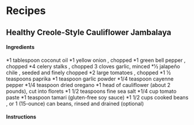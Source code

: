 # Recipes
## Healthy Creole-Style Cauliflower Jambalaya
#### Ingredients
*1 tablespoon coconut oil
*1 yellow onion , chopped
*1 green bell pepper , chopped
*4 celery stalks , chopped 3 cloves garlic, minced
*1⁄2 jalapeño chile , seeded and finely chopped
*2 large tomatoes , chopped
*1 1⁄2 teaspoons paprika
*1 teaspoon garlic powder
*1/4 teaspoon cayenne pepper
*1/4 teaspoon dried oregano
*1 head of cauliflower (about 2 pounds), cut into florets
*1 1/2 teaspoons fine sea salt
*1/4 cup tomato paste
*1 teaspoon tamari (gluten-free soy sauce)
*1 1/2 cups cooked beans , or 1 (15-ounce) can beans, rinsed and drained (optional)
#### Instructions
